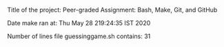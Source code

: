 Title of the project: Peer-graded Assignment: Bash, Make, Git, and GitHub

Date make ran at: Thu May 28 219:24:35 IST 2020

Number of lines file guessinggame.sh contains: 31

